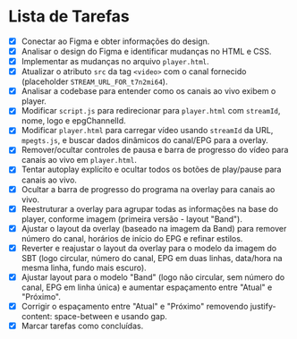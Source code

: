 # Lista de Tarefas

- [x] Conectar ao Figma e obter informações do design.
- [x] Analisar o design do Figma e identificar mudanças no HTML e CSS.
- [x] Implementar as mudanças no arquivo `player.html`.
- [x] Atualizar o atributo `src` da tag `<video>` com o canal fornecido (placeholder `STREAM_URL_FOR_t7n2mi64`).
- [x] Analisar a codebase para entender como os canais ao vivo exibem o player.
- [x] Modificar `script.js` para redirecionar para `player.html` com `streamId`, nome, logo e epgChannelId.
- [x] Modificar `player.html` para carregar vídeo usando `streamId` da URL, `mpegts.js`, e buscar dados dinâmicos do canal/EPG para a overlay.
- [x] Remover/ocultar controles de pausa e barra de progresso do vídeo para canais ao vivo em `player.html`.
- [x] Tentar autoplay explícito e ocultar todos os botões de play/pause para canais ao vivo.
- [x] Ocultar a barra de progresso do programa na overlay para canais ao vivo.
- [x] Reestruturar a overlay para agrupar todas as informações na base do player, conforme imagem (primeira versão - layout "Band").
- [x] Ajustar o layout da overlay (baseado na imagem da Band) para remover número do canal, horários de início do EPG e refinar estilos.
- [x] Reverter e reajustar o layout da overlay para o modelo da imagem do SBT (logo circular, número do canal, EPG em duas linhas, data/hora na mesma linha, fundo mais escuro).
- [x] Ajustar layout para o modelo "Band" (logo não circular, sem número do canal, EPG em linha única) e aumentar espaçamento entre "Atual" e "Próximo".
- [x] Corrigir o espaçamento entre "Atual" e "Próximo" removendo justify-content: space-between e usando gap.
- [x] Marcar tarefas como concluídas. 